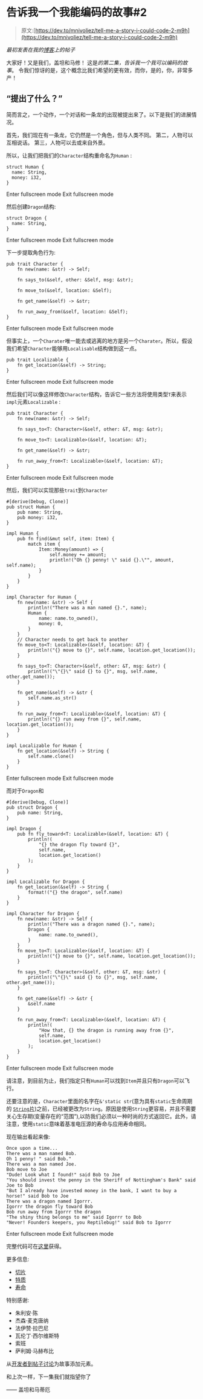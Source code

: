 # 告诉我一个我能编码的故事#2

> 原文:[https://dev.to/mnivoliez/tell-me-a-story-i-could-code-2-m9h](https://dev.to/mnivoliez/tell-me-a-story-i-could-code-2-m9h)

*最初发表在我的[博客](https://www.mathieu-nivoliez.com/posts/2018-05-11-tell-me-a-story-i-could-code-2/)上的帖子*

大家好！又是我们，盖坦和马修！
这是*的第二集，告诉我一个我可以编码的故事*。
令我们惊讶的是，这个概念比我们希望的更有效，而你，是的，你，非常多产！

## “提出了什么？”

简而言之，一个动作，一个对话和一条龙的出现被提出来了。以下是我们的进展情况。

首先，我们现在有一条龙，它仍然是一个角色，但与人类不同。
第二，人物可以互相说话。
第三，人物可以去或来自外景。

所以，让我们把我们的`Character`结构重命名为`Human` :

```
struct Human {
  name: String,
  money: i32,
} 
```

Enter fullscreen mode Exit fullscreen mode

然后创建`Dragon`结构:

```
struct Dragon {
  name: String,
} 
```

Enter fullscreen mode Exit fullscreen mode

下一步提取角色行为:

```
pub trait Character {
    fn new(name: &str) -> Self;

    fn says_to(&self, other: &Self, msg: &str);

    fn move_to(&self, location: &Self);

    fn get_name(&self) -> &str;

    fn run_away_from(&self, location: &Self);
} 
```

Enter fullscreen mode Exit fullscreen mode

但事实上，一个`Charater`唯一能去或逃离的地方是另一个`Charater`。所以，假设我们希望`Character`能够用`Localisable`结构做到这一点。

```
pub trait Localizable {
    fn get_location(&self) -> String;
} 
```

Enter fullscreen mode Exit fullscreen mode

然后我们可以像这样修改`Character`结构，告诉它一些方法将使用类型`T`来表示`impl`元素`Localizable` :

```
pub trait Character {
    fn new(name: &str) -> Self;

    fn says_to<T: Character>(&self, other: &T, msg: &str);

    fn move_to<T: Localizable>(&self, location: &T);

    fn get_name(&self) -> &str;

    fn run_away_from<T: Localizable>(&self, location: &T);
} 
```

Enter fullscreen mode Exit fullscreen mode

然后，我们可以实现那些`trait`到`Character`

```
#[derive(Debug, Clone)]
pub struct Human {
    pub name: String,
    pub money: i32,
}

impl Human {
    pub fn find(&mut self, item: Item) {
        match item {
            Item::Money(amount) => {
                self.money += amount;
                println!("Oh {} penny! \" said {}.\"", amount, self.name);
            }
        }
    }
}

impl Character for Human {
    fn new(name: &str) -> Self {
        println!("There was a man named {}.", name);
        Human {
            name: name.to_owned(),
            money: 0,
        }
    }
    // Character needs to get back to another
    fn move_to<T: Localizable>(&self, location: &T) {
        println!("{} move to {}", self.name, location.get_location());
    }

    fn says_to<T: Character>(&self, other: &T, msg: &str) {
        println!("\"{}\" said {} to {}", msg, self.name, other.get_name());
    }

    fn get_name(&self) -> &str {
        self.name.as_str()
    }

    fn run_away_from<T: Localizable>(&self, location: &T) {
        println!("{} run away from {}", self.name, location.get_location());
    }
}

impl Localizable for Human {
    fn get_location(&self) -> String {
        self.name.clone()
    }
} 
```

Enter fullscreen mode Exit fullscreen mode

而对于`Dragon`和

```
#[derive(Debug, Clone)]
pub struct Dragon {
    pub name: String,
}

impl Dragon {
    pub fn fly_toward<T: Localizable>(&self, location: &T) {
        println!(
            "{} the dragon fly toward {}",
            self.name,
            location.get_location()
        );
    }
}

impl Localizable for Dragon {
    fn get_location(&self) -> String {
        format!("{} the dragon", self.name)
    }
}

impl Character for Dragon {
    fn new(name: &str) -> Self {
        println!("There was a dragon named {}.", name);
        Dragon {
            name: name.to_owned(),
        }
    }
    fn move_to<T: Localizable>(&self, location: &T) {
        println!("{} move to {}", self.name, location.get_location());
    }

    fn says_to<T: Character>(&self, other: &T, msg: &str) {
        println!("\"{}\" said {} to {}", msg, self.name, other.get_name());
    }

    fn get_name(&self) -> &str {
        &self.name
    }

    fn run_away_from<T: Localizable>(&self, location: &T) {
        println!(
            "How that, {} the dragon is running away from {}",
            self.name,
            location.get_location()
        );
    }
} 
```

Enter fullscreen mode Exit fullscreen mode

请注意，到目前为止，我们指定只有`Human`可以找到`Item`并且只有`Dragon`可以飞行。

还要注意的是，`Character`里面的名字在`&'static str`(意为具有`static`生命周期的 [`String`片](https://doc.rust-lang.org/std/primitive.str.html))之前，已经被更改为`String`。原因是使用`String`更容易，并且不需要关心生存期(变量存在的“范围”),以防我们必须以一种时尚的方式返回它。此外，请注意，使用`static`意味着基准电压源的寿命与应用寿命相同。

现在输出看起来像:

```
Once upon a time...
There was a man named Bob.
Oh 1 penny! " said Bob."
There was a man named Joe.
Bob move to Joe
"Dude! Look what I found!" said Bob to Joe
"You should invest the penny in the Sheriff of Nottingham's Bank" said Joe to Bob
"But I already have invested money in the bank, I want to buy a horse!" said Bob to Joe
There was a dragon named Igorrr.
Igorrr the dragon fly toward Bob
Bob run away from Igorrr the dragon
"The shiny thing belongs to me" said Igorrr to Bob
"Never! Founders keepers, you Reptilebug!" said Bob to Igorrr 
```

Enter fullscreen mode Exit fullscreen mode

完整代码可在[这里](https://gitlab.deep-nope.me/mnivoliez/tell-me-story-i-could-code)获得。

更多信息:

*   [切片](https://doc.rust-lang.org/book/second-edition/ch04-03-slices.html)
*   [特质](https://doc.rust-lang.org/book/second-edition/ch10-02-traits.html)
*   [寿命](https://doc.rust-lang.org/book/second-edition/ch10-03-lifetime-syntax.html)

特别感谢:

*   朱利安·陈
*   杰森·麦克唐纳
*   法伊赞·拉巴尼
*   瓦伦丁·西尔维斯特
*   索班
*   萨利姆·马赫布比

从[开发者到帖子讨论](https://dev.to/mnivoliez/tell-me-a-story-i-could-code-1ho7/comments)为故事添加元素。

和上次一样，下一集我们就指望你了

——
盖坦和马蒂厄